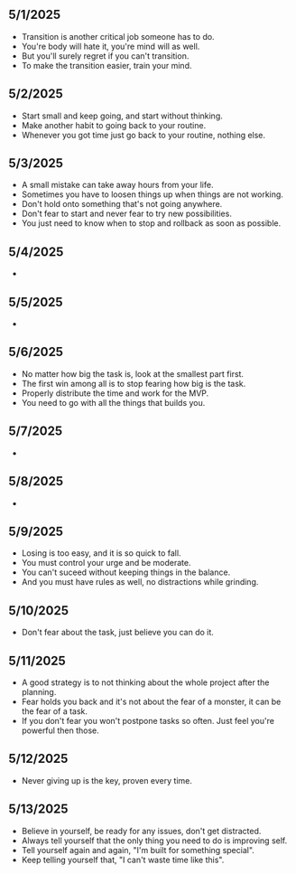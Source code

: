 ## 5/1/2025
- Transition is another critical job someone has to do.
- You're body will hate it, you're mind will as well.
- But you'll surely regret if you can't transition.
- To make the transition easier, train your mind.

## 5/2/2025
- Start small and keep going, and start without thinking.
- Make another habit to going back to your routine.
- Whenever you got time just go back to your routine, nothing else.

## 5/3/2025
- A small mistake can take away hours from your life.
- Sometimes you have to loosen things up when things are not working.
- Don't hold onto something that's not going anywhere.
- Don't fear to start and never fear to try new possibilities.
- You just need to know when to stop and rollback as soon as possible.

## 5/4/2025
- 

## 5/5/2025
- 

## 5/6/2025
- No matter how big the task is, look at the smallest part first.
- The first win among all is to stop fearing how big is the task.
- Properly distribute the time and work for the MVP.
- You need to go with all the things that builds you.

## 5/7/2025
-

## 5/8/2025
- 

## 5/9/2025
- Losing is too easy, and it is so quick to fall.
- You must control your urge and be moderate.
- You can't suceed without keeping things in the balance.
- And you must have rules as well, no distractions while grinding.

## 5/10/2025
- Don't fear about the task, just believe you can do it.

## 5/11/2025
- A good strategy is to not thinking about the whole project after the planning.
- Fear holds you back and it's not about the fear of a monster, it can be the fear of a task.
- If you don't fear you won't postpone tasks so often. Just feel you're powerful then those.

## 5/12/2025
- Never giving up is the key, proven every time.

## 5/13/2025
- Believe in yourself, be ready for any issues, don't get distracted.
- Always tell yourself that the only thing you need to do is improving self.
- Tell yourself again and again, "I'm built for something special".
- Keep telling yourself that, "I can't waste time like this".